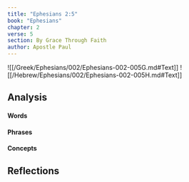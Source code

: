 ```yaml
---
title: "Ephesians 2:5"
book: "Ephesians"
chapter: 2
verse: 5
section: By Grace Through Faith
author: Apostle Paul
---
```

![[/Greek/Ephesians/002/Ephesians-002-005G.md#Text]]
![[/Hebrew/Ephesians/002/Ephesians-002-005H.md#Text]]

## Analysis

#### Words

#### Phrases

#### Concepts

## Reflections
